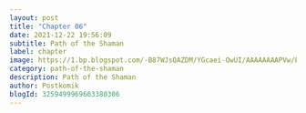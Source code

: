 ```yaml
---
layout: post 
title: "Chapter 06"
date: 2021-12-22 19:56:09
subtitle: Path of the Shaman
label: chapter
image: https://1.bp.blogspot.com/-B87WJsQAZDM/YGcaei-OwUI/AAAAAAAAPVw/ENAv6anu0-Y37-182_i_Jx_k52nDE15dwCLcBGAsYHQ/s72-c/path-of-the-shaman-915203-FDmR0W1b.jpg
category: path-of-the-shaman
description: Path of the Shaman
author: Postkomik
blogId: 3259499969603380306
---
```

